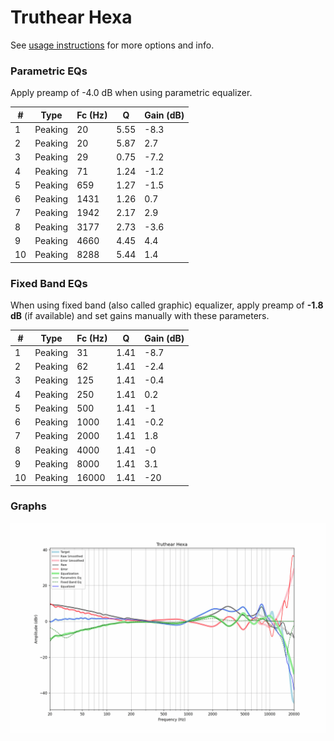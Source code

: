 # Truthear Hexa
See [usage instructions](https://github.com/jaakkopasanen/AutoEq#usage) for more options and info.

### Parametric EQs
Apply preamp of -4.0 dB when using parametric equalizer.

|   # | Type    |   Fc (Hz) |    Q |   Gain (dB) |
|-----|---------|-----------|------|-------------|
|   1 | Peaking |        20 | 5.55 |        -8.3 |
|   2 | Peaking |        20 | 5.87 |         2.7 |
|   3 | Peaking |        29 | 0.75 |        -7.2 |
|   4 | Peaking |        71 | 1.24 |        -1.2 |
|   5 | Peaking |       659 | 1.27 |        -1.5 |
|   6 | Peaking |      1431 | 1.26 |         0.7 |
|   7 | Peaking |      1942 | 2.17 |         2.9 |
|   8 | Peaking |      3177 | 2.73 |        -3.6 |
|   9 | Peaking |      4660 | 4.45 |         4.4 |
|  10 | Peaking |      8288 | 5.44 |         1.4 |

### Fixed Band EQs
When using fixed band (also called graphic) equalizer, apply preamp of **-1.8 dB** (if available) and set gains manually with these parameters.

|   # | Type    |   Fc (Hz) |    Q |   Gain (dB) |
|-----|---------|-----------|------|-------------|
|   1 | Peaking |        31 | 1.41 |        -8.7 |
|   2 | Peaking |        62 | 1.41 |        -2.4 |
|   3 | Peaking |       125 | 1.41 |        -0.4 |
|   4 | Peaking |       250 | 1.41 |         0.2 |
|   5 | Peaking |       500 | 1.41 |        -1   |
|   6 | Peaking |      1000 | 1.41 |        -0.2 |
|   7 | Peaking |      2000 | 1.41 |         1.8 |
|   8 | Peaking |      4000 | 1.41 |        -0   |
|   9 | Peaking |      8000 | 1.41 |         3.1 |
|  10 | Peaking |     16000 | 1.41 |       -20   |

### Graphs
![](./Truthear%20Hexa.png)
